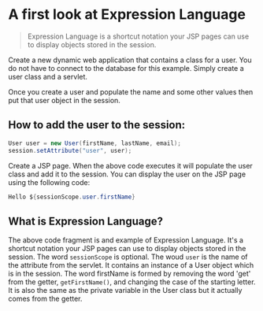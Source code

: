 # A first look at Expression Language

> Expression Language is a shortcut notation your JSP pages can use to display objects stored in the session.

Create a new dynamic web application that contains a class for a user. You do not have to connect to the database for this example. Simply create a user class and a servlet.

Once you create a user and populate the name and some other values then put that user object in the session.

## How to add the user to the session:

```java
User user = new User(firstName, lastName, email);
session.setAttribute("user", user);
```

Create a JSP page. When the above code executes it will populate the user class and add it to the session. You can display the user on the JSP page using the following code:

```java
Hello ${sessionScope.user.firstName}
```

## What is Expression Language?

The above code fragment is and example of Expression Language. It's a shortcut notation your JSP pages can use to display objects stored in the session. The word `sessionScope` is optional. The woud `user` is the name of the attribute from the servlet. It contains an instance of a User object which is in the session. The word firstName is formed by removing the word 'get' from the getter, `getFirstName()`, and changing the case of the starting letter. It is also the same as the private variable in the User class but it actually comes from the getter.

